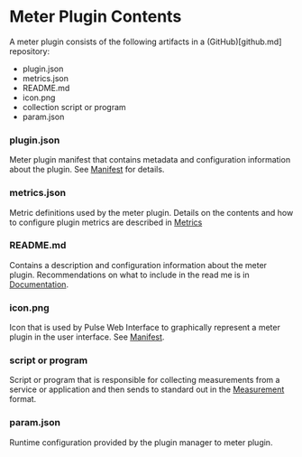 Meter Plugin Contents
=====================

A meter plugin consists of the following artifacts in a (GitHub)[github.md] repository:

- plugin.json
- metrics.json
- README.md
- icon.png
- collection script or program
- param.json

### plugin.json

Meter plugin manifest that contains metadata and configuration information about the plugin. 
See [Manifest](../reference/manifest.md) for details.

### metrics.json

Metric definitions used by the meter plugin. Details on the contents and how to configure plugin metrics 
are described in [Metrics](../reference/metrics.md)

### README.md

Contains a description and configuration information about the meter plugin. 
Recommendations on what to include in the read me is in [Documentation](../reference/documentation.md).

### icon.png

Icon that is used by Pulse Web Interface to graphically represent a meter plugin in the user interface. 
See [Manifest](../reference/manifest.md#icon).

### script or program

Script or program that is responsible for collecting measurements from a service 
or application and then sends to standard out in the [Measurement](../reference/measurements.md) format.

### param.json

Runtime configuration provided by the plugin manager to meter plugin.




